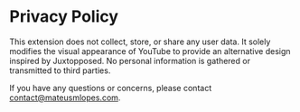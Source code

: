 # Privacy Policy
This extension does not collect, store, or share any user data. It solely modifies the visual appearance of YouTube to provide an alternative design inspired by Juxtopposed. No personal information is gathered or transmitted to third parties.

If you have any questions or concerns, please contact contact@mateusmlopes.com.
